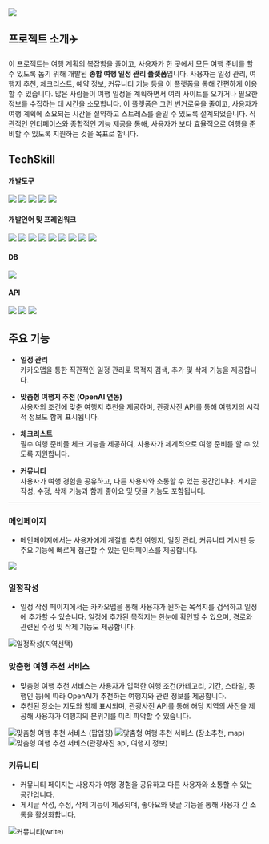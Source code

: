 <img src="https://capsule-render.vercel.app/api?type=rounded&color=0:87CEEB,100:B0E0E6&height=200&section=header&text=TRIPSET&fontSize=90&fontColor=FFFFFF" />
<h2> 프로젝트 소개✈️ </h2>

이 프로젝트는 여행 계획의 복잡함을 줄이고, 사용자가 한 곳에서 모든 여행 준비를 할 수 있도록 돕기 위해 개발된 **종합 여행 일정 관리 플랫폼**입니다. 사용자는 일정 관리, 여행지 추천, 체크리스트, 예약 정보, 커뮤니티 기능 등을 이 플랫폼을 통해 간편하게 이용할 수 있습니다. 많은 사람들이 여행 일정을 계획하면서 여러 사이트를 오가거나 필요한 정보를 수집하는 데 시간을 소모합니다. 이 플랫폼은 그런 번거로움을 줄이고, 사용자가 여행 계획에 소요되는 시간을 절약하고 스트레스를 줄일 수 있도록 설계되었습니다. 직관적인 인터페이스와 종합적인 기능 제공을 통해, 사용자가 보다 효율적으로 여행을 준비할 수 있도록 지원하는 것을 목표로 합니다.

<h2>TechSkill</h2>

<!-- 개발도구 -->
<div>
  <h4>개발도구</h4>
  <img src="https://img.shields.io/badge/JDK-007396?style=for-the-badge&logo=java&logoColor=white">
  <img src="https://img.shields.io/badge/Maven-C71A36?style=for-the-badge&logo=apache-maven&logoColor=white">
  <img src="https://img.shields.io/badge/Spring_Tool_Suite-6DB33F?style=for-the-badge&logo=spring&logoColor=white">
  <img src="https://img.shields.io/badge/SQLyog-003B57?style=for-the-badge&logo=mysql&logoColor=white">
  <img src="https://img.shields.io/badge/Visual_Studio_Code-007ACC?style=for-the-badge&logo=visual-studio-code&logoColor=white">
</div>

<!-- 개발언어 및 프레임워크 -->
<div>
  <h4>개발언어 및 프레임워크</h4>
  <img src="https://img.shields.io/badge/Java-007396?style=for-the-badge&logo=OpenJDK&logoColor=white">
  <img src="https://img.shields.io/badge/Python-3776AB?style=for-the-badge&logo=python&logoColor=white">
  <img src="https://img.shields.io/badge/HTML5-E34F26?style=for-the-badge&logo=html5&logoColor=white">
  <img src="https://img.shields.io/badge/CSS3-1572B6?style=for-the-badge&logo=css3&logoColor=white">
  <img src="https://img.shields.io/badge/JavaScript-F7DF1E?style=for-the-badge&logo=javascript&logoColor=black">
  <img src="https://img.shields.io/badge/jQuery-0769AD?style=for-the-badge&logo=jquery&logoColor=white">
  <img src="https://img.shields.io/badge/Tailwind_CSS-38B2AC?style=for-the-badge&logo=tailwind-css&logoColor=white">
  <img src="https://img.shields.io/badge/Spring_Boot-6DB33F?style=for-the-badge&logo=spring-boot&logoColor=white">
  <img src="https://img.shields.io/badge/JSP-007396?style=for-the-badge&logo=java&logoColor=white">
</div>

<!-- DB -->
<div>
  <h4>DB</h4>
  <img src="https://img.shields.io/badge/MySQL-4479A1?style=for-the-badge&logo=mysql&logoColor=white">
</div>

<!-- API -->
<div>
  <h4>API</h4>
  <img src="https://img.shields.io/badge/OpenAI-412991?style=for-the-badge&logo=openai&logoColor=white">
  <img src="https://img.shields.io/badge/카카오맵-FFCD00?style=for-the-badge&logo=kakao&logoColor=black">
  <img src="https://img.shields.io/badge/한국관광공사_관광사진_GW-00778C?style=for-the-badge&logoColor=white">
</div>


<h2>주요 기능</h2>

- **일정 관리**  
  카카오맵을 통한 직관적인 일정 관리로 목적지 검색, 추가 및 삭제 기능을 제공합니다.

- **맞춤형 여행지 추천 (OpenAI 연동)**  
  사용자의 조건에 맞춘 여행지 추천을 제공하며, 관광사진 API를 통해 여행지의 시각적 정보도 함께 표시됩니다.

- **체크리스트**  
  필수 여행 준비물 체크 기능을 제공하여, 사용자가 체계적으로 여행 준비를 할 수 있도록 지원합니다.
  
- **커뮤니티**  
  사용자가 여행 경험을 공유하고, 다른 사용자와 소통할 수 있는 공간입니다. 게시글 작성, 수정, 삭제 기능과 함께 좋아요 및 댓글 기능도 포함됩니다.

---
  
<h3>메인페이지</h3>

- 메인페이지에서는 사용자에게 계절별 추천 여행지, 일정 관리, 커뮤니티 게시판 등 주요 기능에 빠르게 접근할 수 있는 인터페이스를 제공합니다.

![](https://github.com/user-attachments/assets/797c8870-e2d7-40ca-bd3a-32e02317097e)



<h3>일정작성</h3>

- 일정 작성 페이지에서는 카카오맵을 통해 사용자가 원하는 목적지를 검색하고 일정에 추가할 수 있습니다. 일정에 추가된 목적지는 한눈에 확인할 수 있으며, 경로와 관련된 수정 및 삭제 기능도 제공합니다.

![일정작성(지역선택)](https://github.com/user-attachments/assets/b6ccd5b8-4704-47b9-8c6f-9f52b1b16ab5)

<h3>맞춤형 여행 추천 서비스</h3>

- 맞춤형 여행 추천 서비스는 사용자가 입력한 여행 조건(카테고리, 기간, 스타일, 동행인 등)에 따라 OpenAI가 추천하는 여행지와 관련 정보를 제공합니다. 
- 추천된 장소는 지도와 함께 표시되며, 관광사진 API를 통해 해당 지역의 사진을 제공해 사용자가 여행지의 분위기를 미리 파악할 수 있습니다.

![맞춤형 여행 추천 서비스 (팝업창)](https://github.com/user-attachments/assets/f020d3de-4139-475d-adc9-f89dd0800825)
![맟춤형 여행 추천 서비스 (장소추천, map)](https://github.com/user-attachments/assets/3a3f8d4f-8951-45e9-b464-92fc294ded7e)
![맞춤형 여행 추천 서비스(관광사진 api, 여행지 정보)](https://github.com/user-attachments/assets/dedaae4d-23aa-4e98-a798-6b5afcadd8ea)

<h3>커뮤니티</h3>

- 커뮤니티 페이지는 사용자가 여행 경험을 공유하고 다른 사용자와 소통할 수 있는 공간입니다.
- 게시글 작성, 수정, 삭제 기능이 제공되며, 좋아요와 댓글 기능을 통해 사용자 간 소통을 활성화합니다.

![커뮤니티(write)](https://github.com/user-attachments/assets/4f3e2bd5-6b06-4928-acdd-e5a0145b8ba9)

